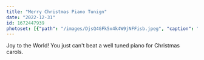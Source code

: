 ```yaml
---
title: "Merry Christmas Piano Tunign"
date: "2022-12-31"
id: 1672447939
photoset: [{"path": "/images/DjsQ4GFk5x4k4W9jNFFisb.jpeg", "caption": "Lovely Yamaha grand piano I tuned  for Christmas in Layton, UT", "thumbnail": "True"}]
---
```

Joy to the World!   You just can't beat a well tuned piano for Christmas carols. 